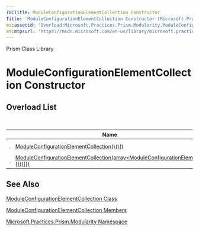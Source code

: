 ```yaml
---
TOCTitle: ModuleConfigurationElementCollection Constructor
Title: 'ModuleConfigurationElementCollection Constructor (Microsoft.Practices.Prism.Modularity)'
ms:assetid: 'Overload:Microsoft.Practices.Prism.Modularity.ModuleConfigurationElementCollection.\#ctor'
ms:mtpsurl: 'https://msdn.microsoft.com/en-us/library/microsoft.practices.prism.modularity.moduleconfigurationelementcollection.moduleconfigurationelementcollection(v=pandp.50)'
---
```


Prism Class Library

ModuleConfigurationElementCollection Constructor
================================================

Overload List
-------------

<span id="overloadMembersTableToggle"></span>
 
<table>

<thead>
<tr class="header">
<th> </th>
<th>Name</th>
<th>Description</th>
</tr>
</thead>
<tbody>
<tr class="odd">
<td><img src="images/public-method.gif" title="Public method" /></td>
<td><a href="https://msdn.microsoft.com/library/microsoft.practices.prism.modularity.moduleconfigurationelementcollection.">ModuleConfigurationElementCollection()()()</a></td>
<td><div class="summary">
Initializes a new instance of <a href="https://msdn.microsoft.com/library/microsoft.practices.prism.modularity.moduleconfigurationelementcollection">ModuleConfigurationElementCollection</a>.
</div></td>
</tr>
<tr class="even">
<td><img src="images/public-method.gif" title="Public method" /></td>
<td><a href="https://msdn.microsoft.com/library/microsoft.practices.prism.modularity.moduleconfigurationelementcollection.">ModuleConfigurationElementCollection(array&lt;ModuleConfigurationElement&gt;[]()[])</a></td>
<td><div class="summary">
Initializes a new <a href="https://msdn.microsoft.com/library/microsoft.practices.prism.modularity.moduleconfigurationelementcollection">ModuleConfigurationElementCollection</a>.
</div></td>
</tr>
</tbody>
</table>

See Also
--------


[ModuleConfigurationElementCollection Class](https://msdn.microsoft.com/en-us/library/microsoft.practices.prism.modularity.moduleconfigurationelementcollection(v=pandp.50))

[ModuleConfigurationElementCollection Members](https://msdn.microsoft.com/en-us/library/microsoft.practices.prism.modularity.moduleconfigurationelementcollection_members(v=pandp.50))

[Microsoft.Practices.Prism.Modularity Namespace](https://msdn.microsoft.com/en-us/library/microsoft.practices.prism.modularity(v=pandp.50))
